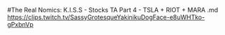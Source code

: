 #The Real Nomics: K.I.S.S - Stocks TA Part 4 - TSLA + RIOT + MARA.md
https://clips.twitch.tv/SassyGrotesqueYakinikuDogFace-e8uWHTko-gPxbnVp